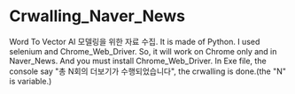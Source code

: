 # Crwalling_Naver_News
Word To Vector AI 모델링을 위한 자료 수집.
It is made of Python.
I used selenium and Chrome_Web_Driver. 
So, it will work on Chrome only and in Naver_News.
And you must install Chrome_Web_Driver.
In Exe file, the console say "총 N회의 더보기가 수행되었습니다", the crwalling is done.(the "N" is variable.)

